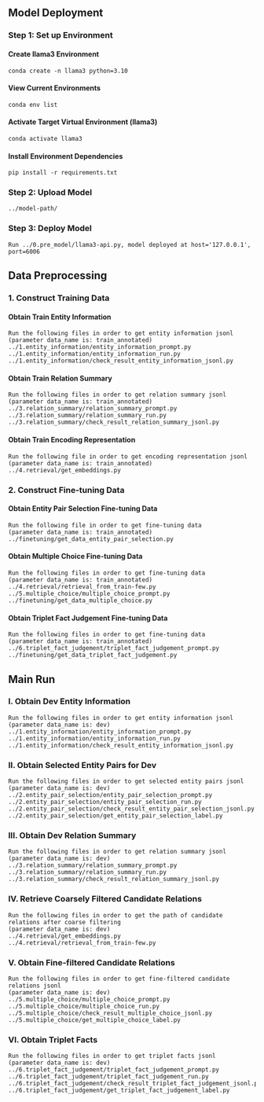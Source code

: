 ## Model Deployment

### Step 1: Set up Environment

#### Create llama3 Environment

```
conda create -n llama3 python=3.10 
```

#### View Current Environments

```
conda env list
```

#### Activate Target Virtual Environment (llama3)

```
conda activate llama3
```

#### Install Environment Dependencies

```
pip install -r requirements.txt
```

### Step 2: Upload Model

```
../model-path/
```

### Step 3: Deploy Model

```
Run ../0.pre_model/llama3-api.py, model deployed at host='127.0.0.1', port=6006
```

## Data Preprocessing

### 1. Construct Training Data

#### Obtain Train Entity Information

```
Run the following files in order to get entity information jsonl 
(parameter data_name is: train_annotated)
../1.entity_information/entity_information_prompt.py 
../1.entity_information/entity_information_run.py  
../1.entity_information/check_result_entity_information_jsonl.py 
```

#### Obtain Train Relation Summary

```
Run the following files in order to get relation summary jsonl 
(parameter data_name is: train_annotated)
../3.relation_summary/relation_summary_prompt.py
../3.relation_summary/relation_summary_run.py
../3.relation_summary/check_result_relation_summary_jsonl.py
```

#### Obtain Train Encoding Representation

```
Run the following file in order to get encoding representation jsonl 
(parameter data_name is: train_annotated)
../4.retrieval/get_embeddings.py
```

### 2. Construct Fine-tuning Data

#### Obtain Entity Pair Selection Fine-tuning Data

```
Run the following file in order to get fine-tuning data 
(parameter data_name is: train_annotated)
../finetuning/get_data_entity_pair_selection.py
```

#### Obtain Multiple Choice Fine-tuning Data

```
Run the following files in order to get fine-tuning data 
(parameter data_name is: train_annotated)
../4.retrieval/retrieval_from_train-few.py
../5.multiple_choice/multiple_choice_prompt.py
../finetuning/get_data_multiple_choice.py
```

#### Obtain Triplet Fact Judgement Fine-tuning Data

```
Run the following files in order to get fine-tuning data 
(parameter data_name is: train_annotated)
../6.triplet_fact_judgement/triplet_fact_judgement_prompt.py
../finetuning/get_data_triplet_fact_judgement.py
```

## Main Run

### I. Obtain Dev Entity Information

```
Run the following files in order to get entity information jsonl 
(parameter data_name is: dev)
../1.entity_information/entity_information_prompt.py 
../1.entity_information/entity_information_run.py  
../1.entity_information/check_result_entity_information_jsonl.py 
```

### II. Obtain Selected Entity Pairs for Dev

```
Run the following files in order to get selected entity pairs jsonl 
(parameter data_name is: dev)
../2.entity_pair_selection/entity_pair_selection_prompt.py
../2.entity_pair_selection/entity_pair_selection_run.py
../2.entity_pair_selection/check_result_entity_pair_selection_jsonl.py
../2.entity_pair_selection/get_entity_pair_selection_label.py
```

### III. Obtain Dev Relation Summary

```
Run the following files in order to get relation summary jsonl 
(parameter data_name is: dev)
../3.relation_summary/relation_summary_prompt.py
../3.relation_summary/relation_summary_run.py
../3.relation_summary/check_result_relation_summary_jsonl.py
```

### IV. Retrieve Coarsely Filtered Candidate Relations

```
Run the following files in order to get the path of candidate relations after coarse filtering 
(parameter data_name is: dev)
../4.retrieval/get_embeddings.py
../4.retrieval/retrieval_from_train-few.py
```

### V. Obtain Fine-filtered Candidate Relations

```
Run the following files in order to get fine-filtered candidate relations jsonl 
(parameter data_name is: dev)
../5.multiple_choice/multiple_choice_prompt.py
../5.multiple_choice/multiple_choice_run.py
../5.multiple_choice/check_result_multiple_choice_jsonl.py
../5.multiple_choice/get_multiple_choice_label.py
```

### VI. Obtain Triplet Facts

```
Run the following files in order to get triplet facts jsonl 
(parameter data_name is: dev)
../6.triplet_fact_judgement/triplet_fact_judgement_prompt.py
../6.triplet_fact_judgement/triplet_fact_judgement_run.py
../6.triplet_fact_judgement/check_result_triplet_fact_judgement_jsonl.py
../6.triplet_fact_judgement/get_triplet_fact_judgement_label.py
```
